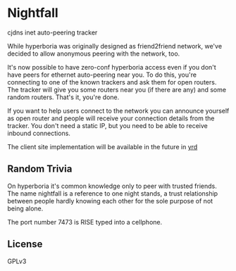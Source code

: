 Nightfall
=========

cjdns inet auto-peering tracker

While hyperboria was originally designed as friend2friend network, we've decided to allow anonymous peering with the network, too.

It's now possible to have zero-conf hyperboria access even if you don't have peers for ethernet auto-peering near you. To do this, you're connecting to one of the known trackers and ask them for open routers. The tracker will give you some routers near you (if there are any) and some random routers. That's it, you're done.

If you want to help users connect to the network you can announce yourself as open router and people will receive your connection details from the tracker. You don't need a static IP, but you need to be able to receive inbound connections.

The client site implementation will be available in the future in [yrd](https://github.com/kpcyrd/yrd)

Random Trivia
-------------

On hyperboria it's common knowledge only to peer with trusted friends. The name nightfall is a reference to one night stands, a trust relationship between people hardly knowing each other for the sole purpose of not being alone.

The port number 7473 is RISE typed into a cellphone.

License
-------

GPLv3

